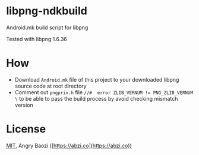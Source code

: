 # libpng-ndkbuild
Android.mk build script for libpng

Tested with libpng 1.6.36

# How

* Download `Android.mk` file of this project to your downloaded libpng source code at root directory
* Comment out `pngpriv.h` file `//#  error ZLIB_VERNUM != PNG_ZLIB_VERNUM \` to be able to pass the build process by avoid checking mismatch version

# License
[MIT](https://github.com/abzico/libpng-ndkbuild/blob/master/LICENSE), Angry Baozi ([https://abzi.co](https://abzi.co))
